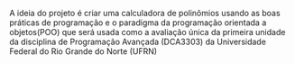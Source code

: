 A ideia do projeto é criar uma calculadora de polinômios usando as boas práticas de programação e o paradigma da programação orientada a objetos(POO) que será usada como a avaliação única da primeira unidade da disciplina de Programação Avançada (DCA3303) da Universidade Federal do Rio Grande do Norte (UFRN)
